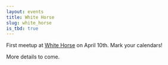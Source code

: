 ```yaml
---
layout: events
title: White Horse
slug: white_horse
is_tbd: true
---
```

First meetup at [White Horse](http://maps.google.com/maps/place?cid=4991505720743632211) on April 10th. Mark your calendars! 

More details to come.